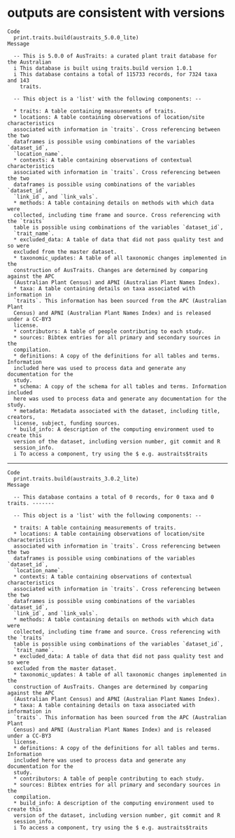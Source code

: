 # outputs are consistent with versions

    Code
      print.traits.build(austraits_5.0.0_lite)
    Message
      
      -- This is 5.0.0 of AusTraits: a curated plant trait database for the Australian
      i This database is built using traits.build version 1.0.1
      i This database contains a total of 115733 records, for 7324 taxa and 143
        traits.
      
      -- This object is a 'list' with the following components: --
      
      * traits: A table containing measurements of traits.
      * locations: A table containing observations of location/site characteristics
      associated with information in `traits`. Cross referencing between the two
      dataframes is possible using combinations of the variables `dataset_id`,
      `location_name`.
      * contexts: A table containing observations of contextual characteristics
      associated with information in `traits`. Cross referencing between the two
      dataframes is possible using combinations of the variables `dataset_id`,
      `link_id`, and `link_vals`.
      * methods: A table containing details on methods with which data were
      collected, including time frame and source. Cross referencing with the `traits`
      table is possible using combinations of the variables `dataset_id`,
      `trait_name`.
      * excluded_data: A table of data that did not pass quality test and so were
      excluded from the master dataset.
      * taxonomic_updates: A table of all taxonomic changes implemented in the
      construction of AusTraits. Changes are determined by comparing against the APC
      (Australian Plant Census) and APNI (Australian Plant Names Index).
      * taxa: A table containing details on taxa associated with information in
      `traits`. This information has been sourced from the APC (Australian Plant
      Census) and APNI (Australian Plant Names Index) and is released under a CC-BY3
      license.
      * contributors: A table of people contributing to each study.
      * sources: Bibtex entries for all primary and secondary sources in the
      compilation.
      * definitions: A copy of the definitions for all tables and terms. Information
      included here was used to process data and generate any documentation for the
      study.
      * schema: A copy of the schema for all tables and terms. Information included
      here was used to process data and generate any documentation for the study.
      * metadata: Metadata associated with the dataset, including title, creators,
      license, subject, funding sources.
      * build_info: A description of the computing environment used to create this
      version of the dataset, including version number, git commit and R
      session_info.
      i To access a component, try using the $ e.g. austraits$traits

---

    Code
      print.traits.build(austraits_3.0.2_lite)
    Message
      
      -- This database contains a total of 0 records, for 0 taxa and 0 traits. -------
      
      -- This object is a 'list' with the following components: --
      
      * traits: A table containing measurements of traits.
      * locations: A table containing observations of location/site characteristics
      associated with information in `traits`. Cross referencing between the two
      dataframes is possible using combinations of the variables `dataset_id`,
      `location_name`.
      * contexts: A table containing observations of contextual characteristics
      associated with information in `traits`. Cross referencing between the two
      dataframes is possible using combinations of the variables `dataset_id`,
      `link_id`, and `link_vals`.
      * methods: A table containing details on methods with which data were
      collected, including time frame and source. Cross referencing with the `traits`
      table is possible using combinations of the variables `dataset_id`,
      `trait_name`.
      * excluded_data: A table of data that did not pass quality test and so were
      excluded from the master dataset.
      * taxonomic_updates: A table of all taxonomic changes implemented in the
      construction of AusTraits. Changes are determined by comparing against the APC
      (Australian Plant Census) and APNI (Australian Plant Names Index).
      * taxa: A table containing details on taxa associated with information in
      `traits`. This information has been sourced from the APC (Australian Plant
      Census) and APNI (Australian Plant Names Index) and is released under a CC-BY3
      license.
      * definitions: A copy of the definitions for all tables and terms. Information
      included here was used to process data and generate any documentation for the
      study.
      * contributors: A table of people contributing to each study.
      * sources: Bibtex entries for all primary and secondary sources in the
      compilation.
      * build_info: A description of the computing environment used to create this
      version of the dataset, including version number, git commit and R
      session_info.
      i To access a component, try using the $ e.g. austraits$traits

